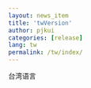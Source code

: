 ```yaml
---
layout: news_item
title: 'twVersion'
author: pjkui
categories: [release]
lang: tw
permalink: /tw/index/
---
```


台湾语言